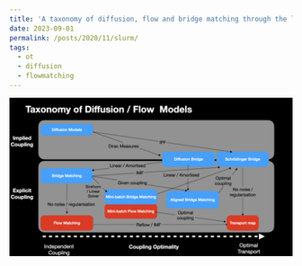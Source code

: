 ```yaml
---
title: 'A taxonomy of diffusion, flow and bridge matching through the lens of optimal transport'
date: 2023-09-01
permalink: /posts/2020/11/slurm/
tags:
  - ot
  - diffusion
  - flowmatching
---
```



![Taxonomy of Diffusion, Flow and Bridge Matching through OT](files/BridgeOT.png)
